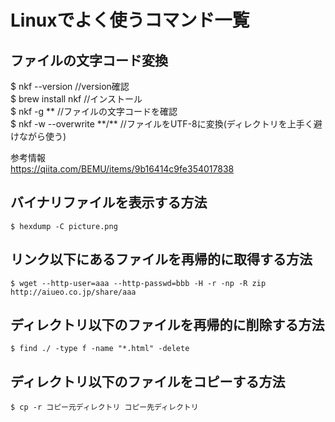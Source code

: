 # Linuxでよく使うコマンド一覧
## ファイルの文字コード変換
$ nkf --version     //version確認 <br>
$ brew install nkf  //インストール <br>
$ nkf -g **  //ファイルの文字コードを確認 <br>
$ nkf -w --overwrite \*\*/\*\*  //ファイルをUTF-8に変換(ディレクトリを上手く避けながら使う) <br>

参考情報<br>
https://qiita.com/BEMU/items/9b16414c9fe354017838


## バイナリファイルを表示する方法
```
$ hexdump -C picture.png
```
## リンク以下にあるファイルを再帰的に取得する方法
```
$ wget --http-user=aaa --http-passwd=bbb -H -r -np -R zip http://aiueo.co.jp/share/aaa
```

## ディレクトリ以下のファイルを再帰的に削除する方法
```
$ find ./ -type f -name "*.html" -delete
```

## ディレクトリ以下のファイルをコピーする方法
```
$ cp -r コピー元ディレクトリ コピー先ディレクトリ
```

